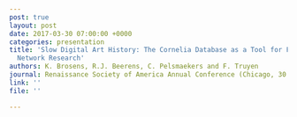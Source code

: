 ```yaml
---
post: true
layout: post
date: 2017-03-30 07:00:00 +0000
categories: presentation
title: 'Slow Digital Art History: The Cornelia Database as a Tool for Formal Art Historical
  Network Research'
authors: K. Brosens, R.J. Beerens, C. Pelsmaekers and F. Truyen
journal: Renaissance Society of America Annual Conference (Chicago, 30.3–1.4.2017)
link: ''
file: ''

---
```

